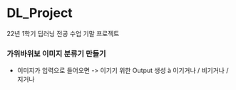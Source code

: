 # DL_Project
22년 1학기 딥러닝 전공 수업 기말 프로젝트

### 가위바위보 이미지 분류기 만들기
- 이미지가 입력으로 들어오면 -> 이기기 위한 Output 생성 à 이기거나 / 비기거나 / 지거나
